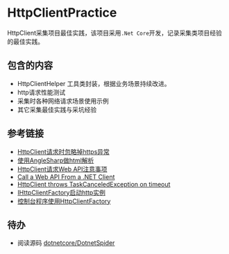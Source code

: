# HttpClientPractice
HttpClient采集项目最佳实践，该项目采用`.Net Core`开发，记录采集类项目经验的最佳实践。

## 包含的内容
 - HttpClientHelper 工具类封装，根据业务场景持续改进。
 - http请求性能测试
 - 采集时各种网络请求场景使用示例
 - 其它采集最佳实践与采坑经验

## 参考链接
 - [HttpClient请求时忽略掉https异常](https://stackoverflow.com/questions/18102321/security-authentication-authenticationexception-the-remote-certificate-is-inval)
 - [使用AngleSharp做html解析](https://www.cnblogs.com/cgzl/p/8970582.html)
 - [HttpClient请求Web API注意事项](http://www.cnblogs.com/seriawei/archive/2018/07/18/9328998.html)
 - [Call a Web API From a .NET Client](https://docs.microsoft.com/en-us/aspnet/web-api/overview/advanced/calling-a-web-api-from-a-net-client)
 - [HttpClient throws TaskCanceledException on timeout](https://github.com/dotnet/corefx/issues/20296)
 - [IHttpClientFactory启动http实例](https://docs.microsoft.com/zh-cn/aspnet/core/fundamentals/http-requests?view=aspnetcore-2.1)
 - [控制台程序使用HttpClientFactory](https://merbla.com/2018/04/25/exploring-serilog-v2---using-the-http-client-factory/)

## 待办
 - 阅读源码 [dotnetcore/DotnetSpider](https://github.com/dotnetcore/DotnetSpider)
